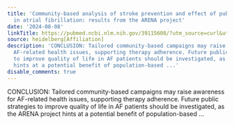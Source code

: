 ```yaml
---
title: 'Community-based analysis of stroke prevention and effect of public interventions
  in atrial fibrillation: results from the ARENA project'
date: '2024-08-08'
linkTitle: https://pubmed.ncbi.nlm.nih.gov/39115608/?utm_source=curl&utm_medium=rss&utm_campaign=pubmed-2&utm_content=1FakS-2QOkCT8HsMOQP1bCRQ4YzyumYOmxmF0moLsQ3dFB1E9V&fc=20220326224207&ff=20240808182348&v=2.18.0.post9+e462414
source: heidelberg[Affiliation]
description: 'CONCLUSION: Tailored community-based campaigns may raise awareness for
  AF-related health issues, supporting therapy adherence. Future public strategies
  to improve quality of life in AF patients should be investigated, as the ARENA project
  hints at a potential benefit of population-based ...'
disable_comments: true
---
```

CONCLUSION: Tailored community-based campaigns may raise awareness for AF-related health issues, supporting therapy adherence. Future public strategies to improve quality of life in AF patients should be investigated, as the ARENA project hints at a potential benefit of population-based ...